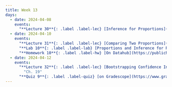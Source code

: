```yaml
---
title: Week 13
days:
  - date: 2024-04-08
    events:
      "**Lecture 30**{: .label .label-lec} [Inference for Proportions](https://ph142-ucb.github.io/sp24/src/lec/proportions.pdf)([recording](https://bcourses.berkeley.edu/courses/1532521/pages/one-proportion))([recording](https://bcourses.berkeley.edu/courses/1532521/pages/two-proportions)) ":
  - date: 2024-04-10
    events:
      "**Lecture 31**{: .label .label-lec} [Comparing Two Proportions](https://ph142-ucb.github.io/sp24/src/lec/2prop.pdf)([recording](https://bcourses.berkeley.edu/courses/1532521/pages/two-proportions)) ":
      "**Lab 10**{: .label .label-lab} [Proportions and Inference for Regression](https://publichealth.datahub.berkeley.edu/hub/user-redirect/git-pull?repo=https%3A%2F%2Fgithub.com%2Fph142-ucb%2Fph142-sp24&urlpath=rstudio%2F&branch=main) (Due Apr. 16th)":
      "**Homework 10**{: .label .label-hw} [On Datahub](https://publichealth.datahub.berkeley.edu/hub/user-redirect/git-pull?repo=https%3A%2F%2Fgithub.com%2Fph142-ucb%2Fph142-sp24&urlpath=rstudio%2F&branch=main)":
  - date: 2024-04-12
    events:
      "**Lecture 32**{: .label .label-lec} [Bootstrapping Confidence Intervals and some terms from Epidemiology](https://ph142-ucb.github.io/sp24/src/lec/odds_risks_bootstraps.pdf)([recording](https://bcourses.berkeley.edu/courses/1532521/pages/bootstrap)) ": 
        "Ch. 19"
      "**Quiz 9**{: .label .label-quiz} [on Gradescope](https://www.gradescope.com/courses/704333) (Due Apr. 13th, 12PM noon PST)":
---
```

